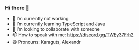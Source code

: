 ### Hi there 👋

<!--
**Klapeks/Klapeks** is a ✨ _special_ ✨ repository because its `README.md` (this file) appears on your GitHub profile.

Here are some ideas to get you started:-->

- 🔭 I’m currently not working
- 🌱 I’m currently learning TypeScript and Java
- 👯 I’m looking to collaborate with someone
- 📫 How to speak with me: https://discord.gg/TWEy37Frh2
- 😄 Pronouns: Karaguts, Alexandr
<!-- - ⚡ Fun fact: -->

